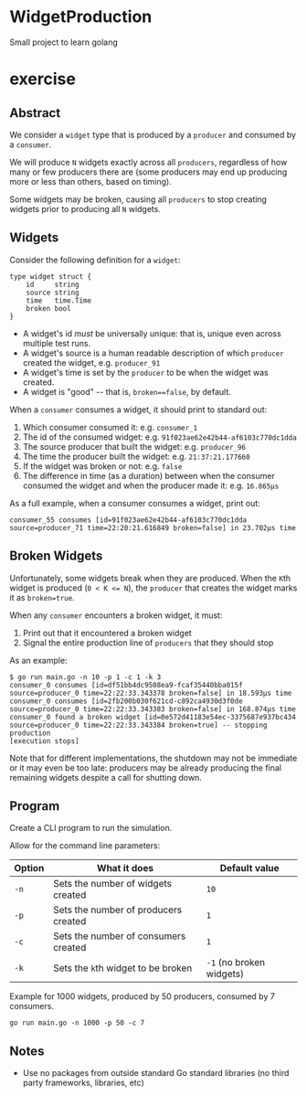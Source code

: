 # WidgetProduction
Small project to learn golang

# exercise

## Abstract

We consider a `widget` type that is produced by a `producer` and consumed by a `consumer`.  

We will produce `N` widgets exactly across all `producers`, regardless of how many or few producers there are (some
producers may end up producing more or less than others, based on timing).

Some widgets may be broken, causing all `producers` to stop creating widgets prior to producing all `N` widgets.

## Widgets

Consider the following definition for a `widget`:

```
type widget struct {
	id     string
	source string
	time   time.Time
	broken bool
}
```

- A widget's id *must* be universally unique: that is, unique even across multiple test runs.
- A widget's source is a human readable description of which `producer` created the widget, e.g. `producer_91` 
- A widget's time is set by the `producer` to be when the widget was created.
- A widget is "good" -- that is, `broken==false`, by default.

When a `consumer` consumes a widget, it should print to standard out:

1. Which consumer consumed it: e.g. `consumer_1`
2. The id of the consumed widget: e.g. `91f023ae62e42b44-af6103c770dc1dda`
3. The source producer that built the widget: e.g. `producer_96`
4. The time the producer built the widget: e.g. `21:37:21.177660`
5. If the widget was broken or not: e.g. `false`
6. The difference in time (as a duration) between when the consumer consumed the widget and
   when the producer made it: e.g. `16.865µs` 

As a full example, when a consumer consumes a widget, print out:

```
consumer_55 consumes [id=91f023ae62e42b44-af6103c770dc1dda source=producer_71 time=22:20:21.616849 broken=false] in 23.702µs time
```

## Broken Widgets

Unfortunately, some widgets break when they are produced.  When the `K`th widget is produced (`0 < K <= N`), the
`producer` that creates the widget marks it as `broken=true`.  

When any `consumer` encounters a broken widget, it must:

1. Print out that it encountered a broken widget
2. Signal the entire production line of `producers` that they should stop

As an example:

```
$ go run main.go -n 10 -p 1 -c 1 -k 3
consumer_0 consumes [id=df51bb4dc9508ea9-fcaf35440bba015f source=producer_0 time=22:22:33.343378 broken=false] in 18.593µs time
consumer_0 consumes [id=2fb200b030f621cd-c892ca4930d3f0de source=producer_0 time=22:22:33.343383 broken=false] in 168.874µs time
consumer_0 found a broken widget [id=0e572d41183e54ec-3375687e937bc434 source=producer_0 time=22:22:33.343384 broken=true] -- stopping production
[execution stops]
```

Note that for different implementations, the shutdown may not be immediate or it may even be too late: producers may be
already producing the final remaining widgets despite a call for shutting down.    

## Program

Create a CLI program to run the simulation.

Allow for the command line parameters:

| Option | What it does                         | Default value              |
|--------|--------------------------------------|----------------------------|
| `-n`   | Sets the number of widgets created   |   `10`                     |
| `-p`   | Sets the number of producers created |   `1`                      |
| `-c`   | Sets the number of consumers created |   `1`                      |
| `-k`   | Sets the `k`th widget to be broken   |   `-1` (no broken widgets) |

Example for 1000 widgets, produced by 50 producers, consumed by 7 consumers.

```
go run main.go -n 1000 -p 50 -c 7
```

## Notes

- Use no packages from outside standard Go standard libraries (no third party frameworks, libraries, etc)
